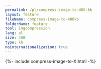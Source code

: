 ```yaml
---
permalink: /pl/compress-image-to-400-kb
layout: feature
fileName: compress-image-to-400kb
folderName: feature
tool: imgcompression
lang: pl
size: 400
type: kb
nointernationalization: true
---
```

{%- include compress-image-to-X.html -%}       
